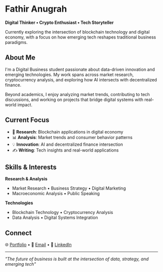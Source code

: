 # Fathir Anugrah

**Digital Thinker • Crypto Enthusiast • Tech Storyteller**

Currently exploring the intersection of blockchain technology and digital economy, with a focus on how emerging tech reshapes traditional business paradigms.

## About Me

I'm a Digital Business student passionate about data-driven innovation and emerging technologies. My work spans across market research, cryptocurrency analysis, and exploring how AI intersects with decentralized finance.

Beyond academics, I enjoy analyzing market trends, contributing to tech discussions, and working on projects that bridge digital systems with real-world impact.

## Current Focus

- 🔬 **Research**: Blockchain applications in digital economy
- 📊 **Analysis**: Market trends and consumer behavior patterns  
- 💡 **Innovation**: AI and decentralized finance intersection
- ✍️ **Writing**: Tech insights and real-world applications

## Skills & Interests

**Research & Analysis**
- Market Research • Business Strategy • Digital Marketing
- Macroeconomic Analysis • Public Speaking

**Technologies**
- Blockchain Technology • Cryptocurrency Analysis
- Data Analysis • Digital Systems Integration

## Connect

🌐 [Portfolio](https://www.autonomousmind.my.id) • 📧 [Email](mailto:your-email@gmail.com) • 💼 [LinkedIn](https://linkedin.com/in/your-profile)

---

*"The future of business is built at the intersection of data, strategy, and emerging tech"*
